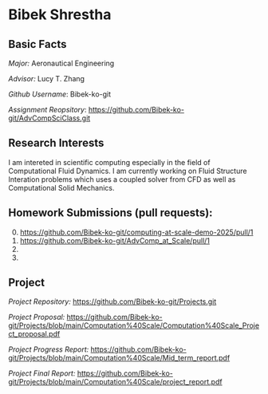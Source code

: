 # Bibek Shrestha

## Basic Facts

*Major:* Aeronautical Engineering

*Advisor:* Lucy T. Zhang

*Github Username*: Bibek-ko-git

*Assignment Reopsitory*: https://github.com/Bibek-ko-git/AdvCompSciClass.git

## Research Interests
I am intereted in scientific computing especially in the field of Computational Fluid Dynamics. I am currently working on Fluid Structure Interation problems which uses a coupled solver from CFD as well as Computational Solid Mechanics.

## Homework Submissions (pull requests):

0. https://github.com/Bibek-ko-git/computing-at-scale-demo-2025/pull/1
1. https://github.com/Bibek-ko-git/AdvComp_at_Scale/pull/1
2. 
3.


## Project 

*Project Repository:* https://github.com/Bibek-ko-git/Projects.git

*Project Proposal:* https://github.com/Bibek-ko-git/Projects/blob/main/Computation%40Scale/Computation%40Scale_Project_proposal.pdf

*Project Progress Report:* https://github.com/Bibek-ko-git/Projects/blob/main/Computation%40Scale/Mid_term_report.pdf

*Project Final Report:* https://github.com/Bibek-ko-git/Projects/blob/main/Computation%40Scale/project_report.pdf
